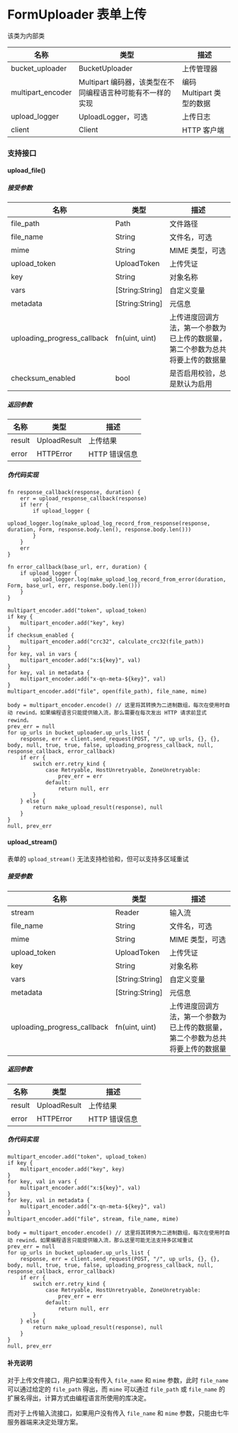 # FormUploader 表单上传

该类为内部类

| 名称       | 类型       | 描述                              |
| ---------- | ---------- | --------------------------------- |
| bucket_uploader | BucketUploader | 上传管理器 |
| multipart_encoder | Multipart 编码器，该类型在不同编程语言种可能有不一样的实现 | 编码 Multipart 类型的数据 |
| upload_logger | UploadLogger，可选 | 上传日志 |
| client | Client | HTTP 客户端 |

### 支持接口

#### upload_file()

##### 接受参数

| 名称       | 类型       | 描述       |
| ---------- | ---------- | ---------- |
| file_path     | Path     | 文件路径   |
| file_name     | String     | 文件名，可选   |
| mime     | String     | MIME 类型，可选   |
| upload_token     | UploadToken     | 上传凭证 |
| key   | String | 对象名称                |
| vars  | [String:String] | 自定义变量 |
| metadata  | [String:String] | 元信息 |
| uploading_progress_callback | fn(uint, uint) | 上传进度回调方法，第一个参数为已上传的数据量，第二个参数为总共将要上传的数据量 |
| checksum_enabled | bool | 是否启用校验，总是默认为启用 |

##### 返回参数

| 名称    | 类型     | 描述                                                 |
| ------- | -------- | ---------------------------------------------------- |
| result | UploadResult | 上传结果 |
| error | HTTPError | HTTP 错误信息 |

##### 伪代码实现

```
fn response_callback(response, duration) {
	err = upload_response_callback(response)
	if !err {
		if upload_logger {
			upload_logger.log(make_upload_log_record_from_response(response, duration, Form, response.body.len(), response.body.len()))
		}
	}
	err
}

fn error_callback(base_url, err, duration) {
	if upload_logger {
		upload_logger.log(make_upload_log_record_from_error(duration, Form, base_url, err, response.body.len()))
	}
}

multipart_encoder.add("token", upload_token)
if key {
	multipart_encoder.add("key", key)
}
if checksum_enabled {
	multipart_encoder.add("crc32", calculate_crc32(file_path))
}
for key, val in vars {
	multipart_encoder.add("x:${key}", val)
}
for key, val in metadata {
	multipart_encoder.add("x-qn-meta-${key}", val)
}
multipart_encoder.add("file", open(file_path), file_name, mime)

body = multipart_encoder.encode() // 这里将其转换为二进制数组，每次在使用时自动 rewind。如果编程语言只能提供输入流，那么需要在每次发出 HTTP 请求前显式 rewind。
prev_err = null
for up_urls in bucket_uploader.up_urls_list {
	response, err = client.send_request(POST, "/", up_urls, {}, {}, body, null, true, true, false, uploading_progress_callback, null, response_callback, error_callback)
	if err {
		switch err.retry_kind {
			case Retryable, HostUnretryable, ZoneUnretryable:
				prev_err = err
			default:
				return null, err
		}
	} else {
		return make_upload_result(response), null
	}
}
null, prev_err
```

#### upload_stream()

表单的 `upload_stream()` 无法支持检验和，但可以支持多区域重试

##### 接受参数

| 名称       | 类型       | 描述       |
| ---------- | ---------- | ---------- |
| stream | Reader  | 输入流 |
| file_name     | String     | 文件名，可选   |
| mime     | String     | MIME 类型，可选   |
| upload_token     | UploadToken     | 上传凭证 |
| key   | String | 对象名称                |
| vars  | [String:String] | 自定义变量 |
| metadata  | [String:String] | 元信息 |
| uploading_progress_callback | fn(uint, uint) | 上传进度回调方法，第一个参数为已上传的数据量，第二个参数为总共将要上传的数据量 |

##### 返回参数

| 名称    | 类型     | 描述                                                 |
| ------- | -------- | ---------------------------------------------------- |
| result | UploadResult | 上传结果 |
| error | HTTPError | HTTP 错误信息 |

##### 伪代码实现

```
multipart_encoder.add("token", upload_token)
if key {
	multipart_encoder.add("key", key)
}
for key, val in vars {
	multipart_encoder.add("x:${key}", val)
}
for key, val in metadata {
	multipart_encoder.add("x-qn-meta-${key}", val)
}
multipart_encoder.add("file", stream, file_name, mime)

body = multipart_encoder.encode() // 这里将其转换为二进制数组，每次在使用时自动 rewind。如果编程语言只能提供输入流，那么这里可能无法支持多区域重试
prev_err = null
for up_urls in bucket_uploader.up_urls_list {
	response, err = client.send_request(POST, "/", up_urls, {}, {}, body, null, true, true, false, uploading_progress_callback, null, response_callback, error_callback)
	if err {
		switch err.retry_kind {
			case Retryable, HostUnretryable, ZoneUnretryable:
				prev_err = err
			default:
				return null, err
		}
	} else {
		return make_upload_result(response), null
	}
}
null, prev_err
```

#### 补充说明

对于上传文件接口，用户如果没有传入 `file_name` 和 `mime` 参数，此时 `file_name` 可以通过给定的 `file_path` 得出，而 `mime` 可以通过 `file_path` 或 `file_name` 的扩展名得出，计算方式由编程语言所使用的库决定。

而对于上传输入流接口，如果用户没有传入 `file_name` 和 `mime` 参数，只能由七牛服务器端来决定处理方案。
